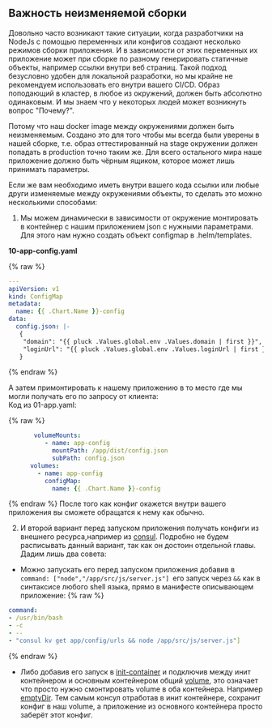 ## Важность неизменяемой сборки

Довольно часто возникают такие ситуации, когда разработчики на NodeJs c помощью переменных или конфигов создают несколько режимов сборки приложения. И в зависимости от этих переменных их приложение может при сборке по разному генерировать статичные объекты, например ссылки внутри веб страниц. Такой подход безусловно удобен для локальной разработки, но мы крайне не рекомендуем использовать его внутри вашего CI/CD. Образ поподающий в кластер, в любое из окружений, должен быть абсолютно одинаковым. И мы знаем что у некоторых людей может возникнуть вопрос "Почему?".

Потому что наш docker image между окружениями должен быть неизменяемым. Создано это для того чтобы мы всегда были уверены в нашей сборке, т.е. образ оттестированный на stage окружении должен попадать в production точно таким же. Для всего остального мира наше приложение должно быть чёрным ящиком, которое может лишь принимать параметры.

Если же вам необходимо иметь внутри вашего кода ссылки или любые други изменяемые между окружениями объекты, то сделать это можно несколькими способами:

1. Мы можем динамически в зависимости от окружение монтировать в контейнер с нашим приложением json с нужными параметрами. Для этого нам нужно создать объект configmap в .helm/templates.

**10-app-config.yaml**

{% raw %}
```yaml
---
apiVersion: v1
kind: ConfigMap
metadata:
  name: {{ .Chart.Name }}-config
data:
  config.json: |-
   {
    "domain": "{{ pluck .Values.global.env .Values.domain | first }}",
    "loginUrl": "{{ pluck .Values.global.env .Values.loginUrl | first }}"
   }
```
{% endraw %}


А затем примонтировать к нашему приложению в то место где мы могли получать его по запросу от клиента: \
Код из 01-app.yaml:


{% raw %}
```yaml
       volumeMounts:
          - name: app-config
            mountPath: /app/dist/config.json
            subPath: config.json
      volumes:
        - name: app-config
          configMap:
            name: {{ .Chart.Name }}-config
```
{% endraw %}
После того как конфиг окажется внутри вашего приложения вы сможете обращатся к нему как обычно.

2. И второй вариант перед запуском приложения получать конфиги из внешнего ресурса,например из [consul](https://www.consul.io/). Подробно не будем расписывать данный вариант, так как он достоин отдельной главы. Дадим лишь два совета:

*   Можно запускать его перед запуском приложения добавив в `command: ["node","/app/src/js/server.js"] `его запуск через `&&` как в синтаксисе любого shell языка, прямо в манифесте описывающем приложение:
{% raw %}
```yaml
command: 
- /usr/bin/bash
- -c
- --
- "consul kv get app/config/urls && node /app/src/js/server.js"]
```
{% endraw %}


*   Либо добавив его запуск в [init-container](https://kubernetes.io/docs/concepts/workloads/pods/init-containers/) и подключив между инит контейнером и основным контейнером общий [volume](https://kubernetes.io/docs/concepts/storage/volumes/), это означает что просто нужно смонтировать volume в оба контейнера. Например [emptyDir](https://kubernetes.io/docs/concepts/storage/volumes/#emptydir). Тем самым консул отработав в инит контейнере, сохранит конфиг в наш volume, а приложение из основного контейнера просто заберёт этот конфиг.
